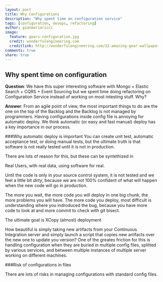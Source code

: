 ```yaml
---
layout: post
title: Why Configurations
description: "Why spent time on configuration service"
tags: [configuration, devops, refactoring]
author: gianmariaricci
image:
  feature: gears-configuration.jpg
  credit: wonderfulengineering.com
  creditlink: http://wonderfulengineering.com/32-amazing-gear-wallpaper-backgrounds-in-hd-for-download/
comments: true
share: true
---
```


## Why spent time on configuration
**Question**: We have this super interesting software with Mongo + Elastic Search + CQRS + Event Sourcing but we spent time doing refactoring on Configuration Service instead of working on most intesting stuff. Why?

**Answer**: From an agile point of view, the most important things to do are the one on the top of the Backlog and the Backlog is not managed by programmers. Having configurations inside config file is annoying for automatic deploy. We think automatic (or easy and fast manual) deploy has a key importance in our process.

###Why automatic deploy is important
You can create unit test, automatic acceptance test, or doing manual tests, but the ultimate truth is that software is not really tested until it is not in production.

There are lots of reason for this, but these can be syntethized in 

>
Real Users, with real data, using software for real.
>

Until the code is only in your source control system, it is not tested and we feel a little bit *dirty*, because we are not 100% confident of what will happen when the new code will go in production. 

The more you wait, the more code you will deploy in one big chunk, the more problems you will have. The more code you deploy, most difficult is understanding where you indroduced the bug, because you have more code to look at and more commit to check with git bisect. 

>
The ultimate goal is XCopy (almost) deployment
>

How beautiful is simply taking new artifacts from your Continuous Integration server and simply launch a script that copies new artifacts over the new one to update you version? One of the greates friction for this is handling configuration when they are buried in multiple config files, splitted by various services, and between multiple instances of multiple server working on different machines.

###Risk of configurations in files

There are lots of risks in managing configurations with standard config files.
